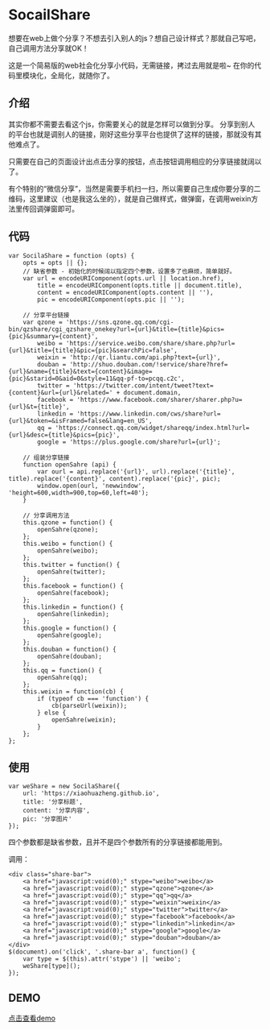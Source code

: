 # SocailShare

想要在web上做个分享？不想去引入别人的js？想自己设计样式？那就自己写吧，自己调用方法分享就OK！

这是一个简易版的web社会化分享小代码，无需链接，拷过去用就是啦~
在你的代码里模块化，全局化，就随你了。

## 介绍

其实你都不需要去看这个js，你需要关心的就是怎样可以做到分享。
分享到别人的平台也就是调别人的链接，刚好这些分享平台也提供了这样的链接，那就没有其他难点了。

只需要在自己的页面设计出点击分享的按钮，点击按钮调用相应的分享链接就阔以了。

有个特别的“微信分享”，当然是需要手机扫一扫，所以需要自己生成你要分享的二维码，这里建议（也是我这么坐的），就是自己做样式，做弹窗，在调用weixin方法里传回调弹窗即可。

## 代码

    var SocilaShare = function (opts) {
        opts = opts || {};
        // 缺省参数 - 初始化的时候阔以指定四个参数，设置多了也麻烦，简单就好。
        var url = encodeURIComponent(opts.url || location.href),
            title = encodeURIComponent(opts.title || document.title),
            content = encodeURIComponent(opts.content || ''),
            pic = encodeURIComponent(opts.pic || '');
    
        // 分享平台链接
        var qzone = 'https://sns.qzone.qq.com/cgi-bin/qzshare/cgi_qzshare_onekey?url={url}&title={title}&pics={pic}&summary={content}',
            weibo = 'https://service.weibo.com/share/share.php?url={url}&title={title}&pic={pic}&searchPic=false',
            weixin = 'http://qr.liantu.com/api.php?text={url}',
            douban = 'http://shuo.douban.com/!service/share?href={url}&name={title}&text={content}&image={pic}&starid=0&aid=0&style=11&qq-pf-to=pcqq.c2c',
            twitter = 'https://twitter.com/intent/tweet?text={content}&url={url}&related=' + document.domain,
            facebook = 'https://www.facebook.com/sharer/sharer.php?u={url}&t={title}',
            linkedin = 'https://www.linkedin.com/cws/share?url={url}&token=&isFramed=false&lang=en_US',
            qq = 'https://connect.qq.com/widget/shareqq/index.html?url={url}&desc={title}&pics={pic}',
            google = 'https://plus.google.com/share?url={url}';
    
        // 组装分享链接
        function openSahre (api) {
            var ourl = api.replace('{url}', url).replace('{title}', title).replace('{content}', content).replace('{pic}', pic);
            window.open(ourl, 'newwindow', 'height=600,width=900,top=60,left=40');
        }
    
        // 分享调用方法
        this.qzone = function() {
            openSahre(qzone);
        };
        this.weibo = function() {
            openSahre(weibo);
        };
        this.twitter = function() {
            openSahre(twitter);
        };
        this.facebook = function() {
            openSahre(facebook);
        };
        this.linkedin = function() {
            openSahre(linkedin);
        };
        this.google = function() {
            openSahre(google);
        };
        this.douban = function() {
            openSahre(douban);
        };
        this.qq = function() {
            openSahre(qq);
        };
        this.weixin = function(cb) {
            if (typeof cb === 'function') {
                cb(parseUrl(weixin));
            } else {
                openSahre(weixin);
            }
        };
    };

## 使用

    var weShare = new SocilaShare({
        url: 'https://xiaohuazheng.github.io',
        title: '分享标题',
        content: '分享内容',
        pic: '分享图片'
    });

四个参数都是缺省参数，且并不是四个参数所有的分享链接都能用到。

调用：

    <div class="share-bar">
        <a href="javascript:void(0);" stype="weibo">weibo</a>
        <a href="javascript:void(0);" stype="qzone">qzone</a>
        <a href="javascript:void(0);" stype="qq">qq</a>
        <a href="javascript:void(0);" stype="weixin">weixin</a>
        <a href="javascript:void(0);" stype="twitter">twitter</a>
        <a href="javascript:void(0);" stype="facebook">facebook</a>
        <a href="javascript:void(0);" stype="linkedin">linkedin</a>
        <a href="javascript:void(0);" stype="google">google</a>
        <a href="javascript:void(0);" stype="douban">douban</a>
    </div>
    $(document).on('click', '.share-bar a', function() {
        var type = $(this).attr('stype') || 'weibo';
        weShare[type]();
    });

## DEMO

[点击查看demo][1]

  [1]: https://xiaohuazheng.github.io/demos/share-demo.html
